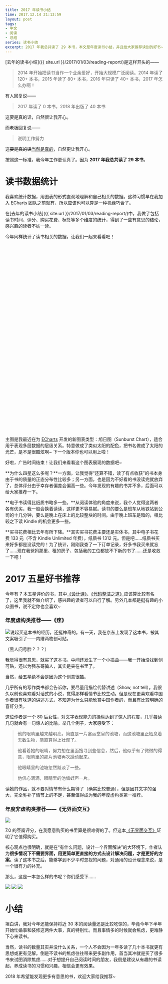 ```yaml
---
title: 2017 年读书小结
time: 2017.12.14 21:13:59
layout: post
tags:
- 中文
- 阅读
- 总结
series: 读书小结
excerpt: 2017 年我总共读了 29 本书，本文是年度读书小结，并且给大家推荐读到的好书~
---
```


<style>
.chart {
    width: 100%;
    height: 500px;
}

#score-chart {
    height: 600px;
}

@media (max-width: 600px) {
    .chart {
        height: 500px;
    }
}
</style>

[去年的读书小结]({{ site.url }}/2017/01/03/reading-report/)是这样开头的——

> 2014 年开始把读书当作一个业余爱好，开始大规模广泛阅读。2014 年读了 120+ 本书，2015 年读了 80+ 本书，2016 年只读了 40+ 本书，2017 年怎么办啊！

有人回复说——

> 2017 年读了 0 本书，2018 年出版了 40 本书

这要是真的话，自然很让我开心。

而老板回复说——

> 说明工作努力

这<del>要是真的话</del><ins>当然是真的</ins>，自然更让我开心。

按照这一标准，我今年工作更认真了。因为 **2017 年我总共读了 29 本书**。


# 读书数据统计

我喜欢统计数据，用图表的形式直观地理解和自己相关的数据。这种习惯早在我加入 ECharts 团队之前就有，所以应该也可以算是一种机缘巧合了。

在[去年的读书小结]({{ site.url }}/2017/01/03/reading-report/)中，我做了包括读书时间、评分、购买花费、标签等多个维度的统计，得到了一些有意思的结论，感兴趣的读者不妨一读。

今年同样统计了读书相关的数据，让我们一起来看看吧！

<div class="chart" id="score-chart"></div>

主图是我最近在为 [ECharts](http://echarts.baidu.com) 开发的新图表类型：旭日图（Sunburst Chart），适合用于表现多层数据的层级关系。特意做成了类似太阳的配色，把书名做成了太阳的光芒，是不是很酷炫啊~ 下一个版本你也可以用上啦！

好啦，广告时间结束！让我们来看看这个图表展现的数据吧~

**为什么四星这么多呢？**一方面，让我觉得“还算不错，读了有点收获”的书本身由于书的质量的正态分布性比较多；另一方面，也是因为不好看的书没读完就放弃了，总体评分由于幸存者偏差会偏高一些。今年发现的有趣的书并不多，后面可以给大家推荐一下。

**电子书读得比纸质书略多一些。**从阅读体验的角度来说，我个人觉得这两者各有优劣，我一般会换着读读，这样更不容易腻。读书的要么是班车从地铁站到公司的十几分钟，要么是晚上在床上的比较整块的时间。由于晚上班车是暗的，相比较之下读 Kindle 的机会更多一些。

**买书花费相比去年有所下降。**其实买书花费主要还是实体书，其中电子书花费 133 元（不含 Kindle Unlimited 年费），纸质书 1312 元。但是吧……纸质书买来好多都是没读完的！为了统计，刚刚我查了一下订单记录，好多书我买来就忘了……现在我爸妈那里、租的房子、包括我的工位都放不下新的书了……还是收敛一下吧！



# 2017 五星好书推荐

今年有 7 本五星评价的书，其中[《设计诗》](https://book.douban.com/subject/6975925/)、[《代码整洁之道》](https://book.douban.com/subject/4199741/)应该算比较有名了，这里我就不做介绍了，感兴趣的读者可以自行了解。另外几本都是挺有趣的小众图书，说不定你也会喜欢~

### 年度虚构类推荐——《疼》

<a href="https://book.douban.com/subject/26811334/" target="_blank"><img class="book-img" src="{{ site.loadingImg }}" data-src="https://img3.doubanio.com/lpic/s28789845.jpg" /></a>说起买这本书的经历，还挺神奇的。有一天，我在京东上发现了这本书，被其文案吸引了——内赠两枚创可贴。

（黑人问号脸？？？）

我觉得很有意思，就买了这本书。中间还发生了一个小插曲——我一开始没找到创可贴，还以为强东哥骗人，其实是夹在书里了。

当然，给五星绝不会是因为这个创意很酷。

几乎所有的写作类书都会告诉你，要尽量用描绘代替讲述（Show, not tell）。我很久以前也喜欢看对话式的小说，觉得那样看情节比较生动。但是现在更喜欢看中国作者很有味道的讲述方式，不知道为什么只能欣赏中国作者的，而且有比较明确的喜好分类。

这位作者是一个 80 后女性，对文字表现能力的操纵达到了惊人的程度，几乎每读几句就会有一句惊人的比喻。举几个例子，大家感受下：

> 他的眼睛里越来越明亮，简直是一片富丽堂皇的池塘，而这池塘里正栖息着无数生物，简直算得上壮观了。
>
> 他看着她的眼睛，努力想在里面搜寻到些信息，然后，他似乎有了微微的得意，眼睛里的那片池塘再次躁动起来。
>
> 他眼睛里的池塘忽然黯淡了一些。
>
> 他信心满满，眼睛里的池塘蛙声一片。

读她的作品，就不要对情节有什么期待了（确实比较普通），但是因其文字的强大，完全弥补了情节上的不足，甚至值得成为我的年度虚构类第一推荐。


### 年度非虚构类推荐——《无界面交互》

<a href="https://book.douban.com/subject/26947799/" target="_blank"><img class="book-img" src="{{ site.loadingImg }}" data-src="https://img3.doubanio.com/lpic/s29259415.jpg" /></a>

7.0 的豆瓣评分，在我愿意购买的书里算是很难得的了。但这本[《无界面交互》](https://book.douban.com/subject/26947799/)证明了它值得购买。

核心观点也很明确，就是在“有什么问题，设计一个界面解决”的大环境下，作者认为**很多情况下不需要界面，用更简单更直接的方式去设计解决问题，才是更好的方案**。读了这本书之后，能够学到不少平时忽视的问题，对通用的设计理念来说，是一个很有力的补充。

那么，这是一本怎么样的书呢？你们感受下……

<img class="single-img" src="{{ site.loadingImg }}" data-src="https://wx4.sinaimg.cn/mw690/6048cbcegy1femg7250erj20ku0rsgps.jpg">
<img class="single-img" src="{{ site.loadingImg }}" data-src="https://wx2.sinaimg.cn/mw690/6048cbcegy1femg75jsrqj20rs0kuq8i.jpg">
<img class="single-img" src="{{ site.loadingImg }}" data-src="https://wx3.sinaimg.cn/mw690/6048cbcegy1femg76iy3zj20ku0rsq7m.jpg">

# 小结

坦白讲，我对今年还能保持将近 30 本的阅读量还是比较吃惊的，毕竟今年下半年开始忙婚事和装修这两件大事，真的特别忙。而且事情多的时候就会焦虑，更难静下心来读书。

当然，读书的数量其实并没什么关系，一个人不会因为一年多读了几十本书就更有思想或更有见解。倒是不读书的焦虑往往带来更多副作用，首当其冲就是买了很多书来试图消除焦虑……对于想提升自己阅读时间的朋友，我倒是建议从有趣的书读起，养成读书的习惯和兴趣，相信会更有效果。

2018 年希望能发现更多有意思的书，欢迎大家给我推荐~

<script type="text/javascript">
    if (window.innerWidth < 600) {
        var imgUrl = '{{ site.url }}/img/post/2017-12-14-reading-report.png';
        var img = document.createElement('img');
        img.setAttribute('class', 'single-img');
        img.setAttribute('src', imgUrl);

        var a = document.createElement('a');
        a.setAttribute('href', imgUrl);
        a.setAttribute('target', '_blank');
        a.appendChild(img);

        var container = document.getElementById('score-chart');
        container.style.height = 'auto';
        container.appendChild(a);
    }
    else {
        var loadJs = [[[
            '{{ site.url }}/js/post/2017-12-14-reading-report/echarts.071214.simple.min.js',
            '{{ site.url }}/js/post/2017-12-14-reading-report/sunburst.js'
        ], function() {
            var charts = [];

            var scoreChart = getScoreChart('score-chart');
            charts.push(scoreChart);

            window.onresize = function () {
                for (var i = 0; i < charts.length; ++i) {
                    charts[i].resize();
                }
            };
        }]];
    }

</script>
